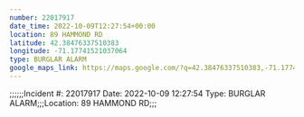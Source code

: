 ```yaml
---
number: 22017917
date_time: 2022-10-09T12:27:54+00:00
location: 89 HAMMOND RD
latitude: 42.38476337510383
longitude: -71.17741521037064
type: BURGLAR ALARM
google_maps_link: https://maps.google.com/?q=42.38476337510383,-71.17741521037064
---
```


;;;;;;Incident #: 22017917  Date: 2022-10-09 12:27:54   Type: BURGLAR ALARM;;;Location: 89 HAMMOND RD;;;
